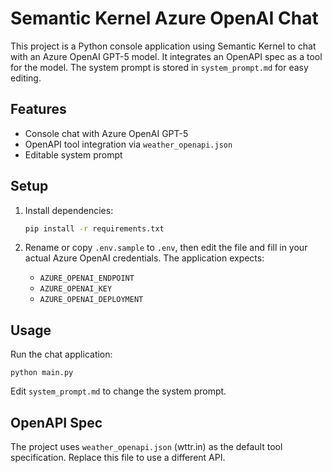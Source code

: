 # Semantic Kernel Azure OpenAI Chat

This project is a Python console application using Semantic Kernel to chat with an Azure OpenAI GPT-5 model. It integrates an OpenAPI spec as a tool for the model. The system prompt is stored in `system_prompt.md` for easy editing.

## Features

- Console chat with Azure OpenAI GPT-5
- OpenAPI tool integration via `weather_openapi.json`
- Editable system prompt

## Setup

1. Install dependencies:

   ```bash
   pip install -r requirements.txt
   ```

2. Rename or copy `.env.sample` to `.env`, then edit the file and fill in your actual Azure OpenAI credentials. The application expects:

   - `AZURE_OPENAI_ENDPOINT`
   - `AZURE_OPENAI_KEY`
   - `AZURE_OPENAI_DEPLOYMENT`

## Usage

Run the chat application:

```pwsh
python main.py
```

Edit `system_prompt.md` to change the system prompt.

## OpenAPI Spec

The project uses `weather_openapi.json` (wttr.in) as the default tool specification. Replace this file to use a different API.
